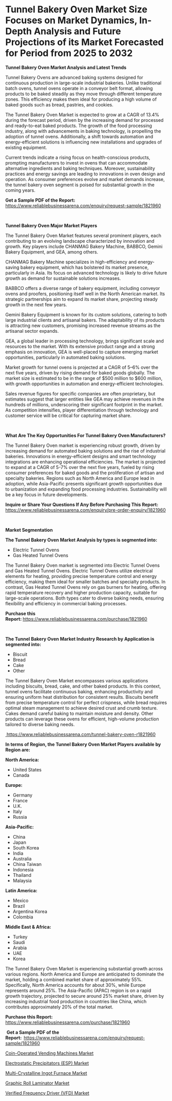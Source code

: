 <p><h1>Tunnel Bakery Oven Market Size Focuses on Market Dynamics, In-Depth Analysis and Future Projections of its Market Forecasted for Period from 2025 to 2032</h1></p><p><strong>Tunnel Bakery Oven Market Analysis and Latest Trends</strong></p>
<p><p>Tunnel Bakery Ovens are advanced baking systems designed for continuous production in large-scale industrial bakeries. Unlike traditional batch ovens, tunnel ovens operate in a conveyor belt format, allowing products to be baked steadily as they move through different temperature zones. This efficiency makes them ideal for producing a high volume of baked goods such as bread, pastries, and cookies. </p><p>The Tunnel Bakery Oven Market is expected to grow at a CAGR of 13.4% during the forecast period, driven by the increasing demand for processed and ready-to-eat baked products. The growth of the food processing industry, along with advancements in baking technology, is propelling the adoption of tunnel ovens. Additionally, a shift towards automation and energy-efficient solutions is influencing new installations and upgrades of existing equipment.</p><p>Current trends indicate a rising focus on health-conscious products, prompting manufacturers to invest in ovens that can accommodate alternative ingredients and baking techniques. Moreover, sustainability practices and energy savings are leading to innovations in oven design and operation. As consumer preferences evolve and market demands increase, the tunnel bakery oven segment is poised for substantial growth in the coming years.</p></p>
<p><strong>Get a Sample PDF of the Report:&nbsp;</strong> <a href="https://www.reliablebusinessarena.com/enquiry/request-sample/1821960?utm_campaign=2137&utm_medium=2&utm_source=Github&utm_content=ia&utm_term=12042025&utm_id=tunnel-bakery-oven">https://www.reliablebusinessarena.com/enquiry/request-sample/1821960</a></p>
<p>&nbsp;</p>
<p><strong>Tunnel Bakery Oven Major Market Players</strong></p>
<p><p>The Tunnel Bakery Oven Market features several prominent players, each contributing to an evolving landscape characterized by innovation and growth. Key players include CHANMAG Bakery Machine, BABBCO, Gemini Bakery Equipment, and GEA, among others. </p><p>CHANMAG Bakery Machine specializes in high-efficiency and energy-saving bakery equipment, which has bolstered its market presence, particularly in Asia. Its focus on advanced technology is likely to drive future growth as demand for sustainable solutions increases.</p><p>BABBCO offers a diverse range of bakery equipment, including conveyor ovens and proofers, positioning itself well in the North American market. Its strategic partnerships aim to expand its market share, projecting steady growth in the next few years.</p><p>Gemini Bakery Equipment is known for its custom solutions, catering to both large industrial clients and artisanal bakers. The adaptability of its products is attracting new customers, promising increased revenue streams as the artisanal sector expands.</p><p>GEA, a global leader in processing technology, brings significant scale and resources to the market. With its extensive product range and a strong emphasis on innovation, GEA is well-placed to capture emerging market opportunities, particularly in automated baking solutions.</p><p>Market growth for tunnel ovens is projected at a CAGR of 5–6% over the next five years, driven by rising demand for baked goods globally. The market size is estimated to be in the range of $500 million to $600 million, with growth opportunities in automation and energy-efficient technologies.</p><p>Sales revenue figures for specific companies are often proprietary, but estimates suggest that larger entities like GEA may achieve revenues in the hundreds of millions, underscoring their significant footprint in the market. As competition intensifies, player differentiation through technology and customer service will be critical for capturing market share.</p></p>
<p>&nbsp;</p>
<p><strong>What Are The Key Opportunities For Tunnel Bakery Oven Manufacturers?</strong></p>
<p><p>The Tunnel Bakery Oven market is experiencing robust growth, driven by increasing demand for automated baking solutions and the rise of industrial bakeries. Innovations in energy-efficient designs and smart technology integrations are enhancing operational efficiencies. The market is projected to expand at a CAGR of 5-7% over the next five years, fueled by rising consumer preferences for baked goods and the proliferation of artisan and specialty bakeries. Regions such as North America and Europe lead in adoption, while Asia-Pacific presents significant growth opportunities due to urbanization and expanding food processing industries. Sustainability will be a key focus in future developments.</p></p>
<p><strong>Inquire or Share Your Questions If Any Before Purchasing This Report:</strong> <a href="https://www.reliablebusinessarena.com/enquiry/pre-order-enquiry/1821960?utm_campaign=2137&utm_medium=2&utm_source=Github&utm_content=ia&utm_term=12042025&utm_id=tunnel-bakery-oven">https://www.reliablebusinessarena.com/enquiry/pre-order-enquiry/1821960</a></p>
<p>&nbsp;</p>
<p><strong>Market Segmentation</strong></p>
<p><strong>The Tunnel Bakery Oven Market Analysis by types is segmented into:</strong></p>
<p><ul><li>Electric Tunnel Ovens</li><li>Gas Heated Tunnel Ovens</li></ul></p>
<p><p>The Tunnel Bakery Oven market is segmented into Electric Tunnel Ovens and Gas Heated Tunnel Ovens. Electric Tunnel Ovens utilize electrical elements for heating, providing precise temperature control and energy efficiency, making them ideal for smaller batches and specialty products. In contrast, Gas Heated Tunnel Ovens rely on gas burners for heating, offering rapid temperature recovery and higher production capacity, suitable for large-scale operations. Both types cater to diverse baking needs, ensuring flexibility and efficiency in commercial baking processes.</p></p>
<p><strong>Purchase this Report:&nbsp;</strong><a href="https://www.reliablebusinessarena.com/purchase/1821960?utm_campaign=2137&utm_medium=2&utm_source=Github&utm_content=ia&utm_term=12042025&utm_id=tunnel-bakery-oven">https://www.reliablebusinessarena.com/purchase/1821960</a></p>
<p>&nbsp;</p>
<p><strong>The Tunnel Bakery Oven Market Industry Research by Application is segmented into:</strong></p>
<p><ul><li>Biscuit</li><li>Bread</li><li>Cake</li><li>Other</li></ul></p>
<p><p>The Tunnel Bakery Oven Market encompasses various applications including biscuits, bread, cake, and other baked products. In this context, tunnel ovens facilitate continuous baking, enhancing productivity and ensuring uniform heat distribution for consistent results. Biscuits benefit from precise temperature control for perfect crispness, while bread requires optimal steam management to achieve desired crust and crumb texture. Cakes demand careful baking to maintain moisture and density. Other products can leverage these ovens for efficient, high-volume production tailored to diverse baking needs.</p></p>
<p><a href="https://www.reliablebusinessarena.com/tunnel-bakery-oven-r1821960?utm_campaign=2137&utm_medium=2&utm_source=Github&utm_content=ia&utm_term=12042025&utm_id=tunnel-bakery-oven">&nbsp;https://www.reliablebusinessarena.com/tunnel-bakery-oven-r1821960</a></p>
<p><strong>In terms of Region, the Tunnel Bakery Oven Market Players available by Region are:</strong></p>
<p>
    <p> <strong> North America: </strong>
        <ul>
            <li>United States</li>
            <li>Canada</li>
        </ul>
        </p> 
    <p> <strong> Europe: </strong>
        <ul>
            <li>Germany</li>
            <li>France</li>
            <li>U.K.</li>
            <li>Italy</li>
            <li>Russia</li>
        </ul>
        </p> 
    <p> <strong> Asia-Pacific: </strong>
        <ul>
            <li>China</li>
            <li>Japan</li>
            <li>South Korea</li>
            <li>India</li>
            <li>Australia</li>
            <li>China Taiwan</li>
            <li>Indonesia</li>
            <li>Thailand</li>
            <li>Malaysia</li>
        </ul>
        </p> 
    <p> <strong> Latin America: </strong>
        <ul>
            <li>Mexico</li>
            <li>Brazil</li>
            <li>Argentina Korea</li>
            <li>Colombia</li>
        </ul>
        </p> 
    <p> <strong> Middle East & Africa: </strong>
        <ul>
            <li>Turkey</li>
            <li>Saudi</li>
            <li>Arabia</li>
            <li>UAE</li>
            <li>Korea</li>
        </ul>
    </p>
    </p>
<p><p>The Tunnel Bakery Oven Market is experiencing substantial growth across various regions. North America and Europe are anticipated to dominate the market, holding a combined market share of approximately 55%. Specifically, North America accounts for about 30%, while Europe represents around 25%. The Asia-Pacific (APAC) region is on a rapid growth trajectory, projected to secure around 25% market share, driven by increasing industrial food production in countries like China, which contributes approximately 20% of the total market.</p></p>
<p><strong>Purchase this Report: </strong><a href="https://www.reliablebusinessarena.com/purchase/1821960?utm_campaign=2137&utm_medium=2&utm_source=Github&utm_content=ia&utm_term=12042025&utm_id=tunnel-bakery-oven">https://www.reliablebusinessarena.com/purchase/1821960</a></p>
<p>&nbsp;<strong>Get a Sample PDF of the Report:&nbsp;&nbsp;</strong><a href="https://www.reliablebusinessarena.com/enquiry/request-sample/1821960?utm_campaign=2137&utm_medium=2&utm_source=Github&utm_content=ia&utm_term=12042025&utm_id=tunnel-bakery-oven">https://www.reliablebusinessarena.com/enquiry/request-sample/1821960</a></p>
<p><strong></strong></p>
<p><p><a href="https://github.com/amramcocosxa/Market-Research-Report-List-1/blob/main/coin-operated-vending-machines-market.md?utm_campaign=2137&utm_medium=2&utm_source=Github&utm_content=ia&utm_term=12042025&utm_id=tunnel-bakery-oven">Coin-Operated Vending Machines Market</a></p><p><a href="https://github.com/ceneabiruk11/Market-Research-Report-List-1/blob/main/electrostatic-precipitators-esp-market.md?utm_campaign=2137&utm_medium=2&utm_source=Github&utm_content=ia&utm_term=12042025&utm_id=tunnel-bakery-oven">Electrostatic Precipitators (ESP) Market</a></p><p><a href="https://github.com/avikalitesjj/Market-Research-Report-List-1/blob/main/multi-crystalline-ingot-furnace-market.md?utm_campaign=2137&utm_medium=2&utm_source=Github&utm_content=ia&utm_term=12042025&utm_id=tunnel-bakery-oven">Multi-Crystalline Ingot Furnace Market</a></p><p><a href="https://github.com/nkomdaumis16/Market-Research-Report-List-1/blob/main/graphic-roll-laminator-market.md?utm_campaign=2137&utm_medium=2&utm_source=Github&utm_content=ia&utm_term=12042025&utm_id=tunnel-bakery-oven">Graphic Roll Laminator Market</a></p><p><a href="https://github.com/pomasifilo/Market-Research-Report-List-1/blob/main/verified-frequency-driver-vfd-market.md?utm_campaign=2137&utm_medium=2&utm_source=Github&utm_content=ia&utm_term=12042025&utm_id=tunnel-bakery-oven">Verified Frequency Driver (VFD) Market</a></p></p>